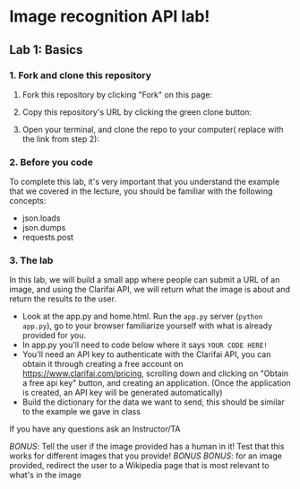 # Image recognition API lab!
## Lab 1: Basics
### 1. Fork and clone this repository

1. Fork this repository by clicking "Fork" on this page:

2. Copy this repository's URL by clicking the green clone button:

3. Open your terminal, and clone the repo to your computer( replace with the link from step 2):


### 2. Before you code
To complete this lab, it's very important that you understand the example that we covered in the lecture, you should be familiar with the following concepts:
* json.loads
* json.dumps
* requests.post

### 3. The lab
In this lab, we will build a small app where people can submit a URL of an image, and using the Clarifai API, we will return what the image is about and return the results to the user.

* Look at the app.py and home.html. Run the `app.py` server (`python app.py`), go to your browser familiarize yourself with what is already provided for you.
* In app.py you'll need to code below where it says `YOUR CODE HERE!`
* You'll need an API key to authenticate with the Clarifai API, you can obtain it through creating a free account on https://www.clarifai.com/pricing, scrolling down and clicking on "Obtain a free api key" button, and creating an application. (Once the application is created, an API key will be generated automatically) 
* Build the dictionary for the data we want to send, this should be similar to the example we gave in class

If you have any questions ask an Instructor/TA

*BONUS*: Tell the user if the image provided has a human in it! Test that this works for different images that you provide!
*BONUS* *BONUS*: for an image provided, redirect the user to a Wikipedia page that is most relevant to what's in the image
